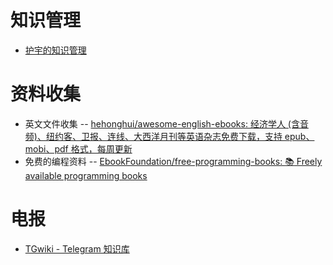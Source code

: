 
# 知识管理

- [护宇的知识管理](https://www.yuque.com/huyuya/zsgl)

# 资料收集

- 英文文件收集 -- [hehonghui/awesome-english-ebooks: 经济学人 (含音频)、纽约客、卫报、连线、大西洋月刊等英语杂志免费下载，支持 epub、mobi、pdf 格式，每周更新](https://github.com/hehonghui/awesome-english-ebooks)
- 免费的编程资料 -- [EbookFoundation/free-programming-books: :books: Freely available programming books](https://github.com/EbookFoundation/free-programming-books)
# 电报

- [TGwiki - Telegram 知识库](https://tgnav.github.io/tgwiki/)
